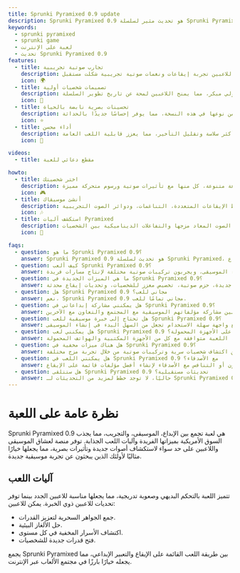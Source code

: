 ```yaml
---
title: Sprunki Pyramixed 0.9 update
description: Sprunki Pyramixed 0.9 هو تحديث مثير لسلسلة Sprunki Pyramixed، يقدم مزيجًا فريدًا من الموسيقى والتجريب والتطور. هذه النسخة مثالية للاعبين الذين يستمتعون بالألعاب القائمة على الإيقاع مع تخصيص عميق للشخصيات وتصميم صوتي إبداعي. إنها تجذب كل من المعجبين القدامى والمبتدئين، مما يوفر تجربة جديدة مع ميزاتها التجريبية وآليات اللعب المبتكرة.
keywords:
  - sprunki pyramixed
  - sprunki game
  - لعبة على الإنترنت
  - تحديث Sprunki Pyramixed 0.9
features:
  - title: تجارب صوتية تجريبية
    description: يمكن للاعبين تجربة إيقاعات ونغمات صوتية تجريبية شكلت مستقبل Sprunki Pyramixed، مما يوفر تفسيرًا فريدًا لموسيقى Sprunki.
    icon: 🌍
  - title: تصميمات شخصيات أولية
    description: تتميز الشخصيات بمظهر أولي مبكر، مما يمنح اللاعبين لمحة عن تاريخ تطوير السلسلة.
    icon: 🧩
  - title: تحسينات بصرية نابضة بالحياة
    description: بعض تركيبات الصوت وتفاعلات الشخصيات فريدة من نوعها في هذه النسخة، مما يوفر إحساسًا جديدًا بالحداثة.
    icon: ⭐
  - title: أداء محسن
    description: تم تحسين اللعبة لتوفير انتقالات أكثر سلاسة وتقليل التأخير، مما يعزز قابلية اللعب العامة.
    icon: 💫

videos:
  - title: مقطع دعائي للعبة

howto:
  - title: اختر شخصيتك
    description: اختر من مجموعة متنوعة، كل منها مع تأثيرات صوتية ورسوم متحركة مميزة.
    icon: 🎮
  - title: أنشئ موسيقاك
    description: اسحب وادمج الشخصيات على المسرح لخلط الإيقاعات المتعددة، التناغمات، ودوائر الصوت التجريبية.
    icon: 🎶
  - title: استكشف آليات Pyramixed
    description: جرب الإصدارات المبكرة من طبقات الصوت المعاد مزجها والتفاعلات الديناميكية بين الشخصيات.
    icon: 🚀

faqs:
  - question: ما هو Sprunki Pyramixed 0.9؟
    answer: Sprunki Pyramixed 0.9 هو تحديث لسلسلة Sprunki Pyramixed، يقدم مزيجًا من إنشاء الموسيقى، تخصيص الشخصيات، وتحديات قائمة على الإيقاع.
  - question: كيف ألعب Sprunki Pyramixed 0.9؟
    answer: يختار اللاعبون الشخصيات، ويسحبونها إلى المسرح لإنشاء الموسيقى، ويجربون تركيبات صوتية مختلفة لإنتاج مسارات فريدة.
  - question: ما هي الميزات الجديدة في Sprunki Pyramixed 0.9؟
    answer: يتضمن التحديث شخصيات جديدة، حزم صوتية، تخصيص معزز للشخصيات، وتحديات إيقاع محدثة.
  - question: هل Sprunki Pyramixed 0.9 مجاني للعب؟
    answer: نعم، Sprunki Pyramixed 0.9 مجاني تمامًا للعب.
  - question: هل يمكنني مشاركة إبداعاتي في Sprunki Pyramixed 0.9؟
    answer: نعم، يمكن للاعبين مشاركة مؤلفاتهم الموسيقية مع المجتمع والتعاون مع الآخرين.
  - question: هل تحتاج إلى خبرة موسيقية للعب Sprunki Pyramixed 0.9؟
    answer: لا، تم تصميم اللعبة لكل من المبتدئين والموسيقيين ذوي الخبرة، مع واجهة سهلة الاستخدام تجعل من السهل البدء في إنشاء الموسيقى.
  - question: هل يمكنني لعب Sprunki Pyramixed 0.9 على الأجهزة المحمولة؟
    answer: نعم، اللعبة متوافقة مع كل من الأجهزة المكتبية والهواتف المحمولة.
  - question: هل هناك ميزات مخفية في Sprunki Pyramixed 0.9؟
    answer: نعم، يمكن للاعبين اكتشاف شخصيات سرية وتركيبات صوتية من خلال تجربة مزج مختلفة.
  - question: هل يمكنني اللعب في Sprunki Pyramixed 0.9 مع الأصدقاء؟
    answer: نعم، يمكن للاعبين التعاون أو التنافس مع الأصدقاء لإنشاء أفضل مؤلفات قائمة على الإيقاع.
  - question: هل ستتلقى Sprunki Pyramixed 0.9 تحديثات مستقبلية؟
    answer: حاليًا، لا توجد خطط لمزيد من التحديثات لـ Sprunki Pyramixed 0.9، ولكن يمكن للاعبين استكشاف تعديلات أخرى لتجارب إبداعية مستمرة.
---
```


# نظرة عامة على اللعبة

Sprunki Pyramixed 0.9 هي لعبة تجمع بين الإبداع، الموسيقى، والتجريب، مما يجذب السوق الأمريكية بميزاتها الفريدة وآليات اللعب الجذابة. توفر منصة لعشاق الموسيقى واللاعبين على حد سواء لاستكشاف أصوات جديدة وتأثيرات بصرية، مما يجعلها خيارًا مثاليًا لأولئك الذين يبحثون عن تجربة موسيقية جديدة.

## آليات اللعب

تتميز اللعبة بالتحكم البديهي وصعوبة تدريجية، مما يجعلها مناسبة للاعبين الجدد بينما توفر تحديات للاعبين ذوي الخبرة. يمكن للاعبين:

- جمع الجواهر السحرية لتعزيز القدرات.
- حل الألغاز البيئية.
- اكتشاف الأسرار المخفية في كل مستوى.
- فتح قدرات جديدة للشخصيات.

يجمع Sprunki Pyramixed بين طريقة اللعب القائمة على الإيقاع والتعبير الإبداعي، مما يجعله خيارًا بارزًا في مجتمع الألعاب عبر الإنترنت.

